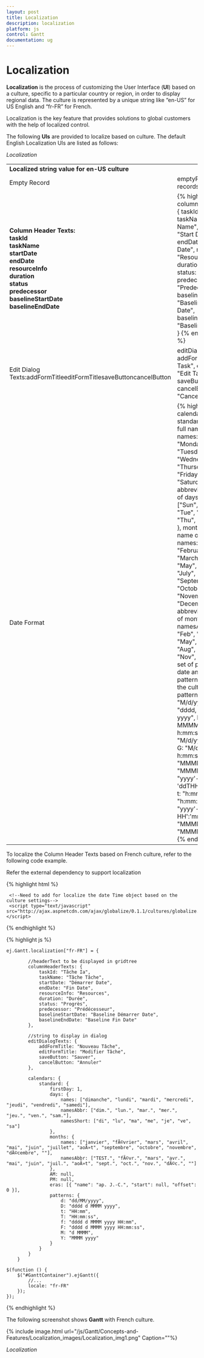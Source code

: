 ```yaml
---
layout: post
title: Localization
description: localization
platform: js
control: Gantt
documentation: ug
---
```


# Localization

**Localization** is the process of customizing the User Interface (**UI**) based on a culture, specific to a particular country or region, in order to display regional data. The culture is represented by a unique string like “en-US” for US English and “fr-FR” for French.

Localization is the key feature that provides solutions to global customers with the help of localized control. 

The following **UIs** are provided to localize based on culture. The default English Localization UIs are listed as follows:

_Localization_

<table>
<tr>
<td colspan = "2">
<b>Localized string value for en-US culture</b></td></tr>
<tr>
<td>
Empty Record</td><td>
emptyRecord: "No records to display"</td></tr>
<tr>
<td>
<b>Column Header Texts:<b><br/>
taskId<br/>
taskName<br/>
startDate<br/>
endDate<br/>
resourceInfo<br/>
duration<br/>
status<br/>
predecessor<br/>
baselineStartDate<br/>
baselineEndDate<br/>
</td>
<td>
{% highlight js %}
columnHeaderTexts: 
{
taskId: "ID",
taskName: "Task Name",
startDate: "Start Date",
endDate: "End Date",
resourceInfo: "Resources",
duration: "Duration",
status: "Progress",
predecessor: "Predecessor",
baselineStartDate: "Baseline Start Date",
baselineEndDate: "Baseline End Date"
}
{% endhighlight %}
</td></tr>
<tr>
<td>
Edit Dialog Texts:addFormTitleeditFormTitlesaveButtoncancelButton</td><td>
editDialogTexts: {     addFormTitle: "New Task",     editFormTitle: "Edit Task",     saveButton: "Save",     cancelButton: "Cancel" },</td></tr>
<tr>
<td>
Date Format</td><td>
{% highlight js %}
calendars: 
{
standard: {
days: 
{
// full name of days
names: ["Sunday", "Monday", "Tuesday", "Wednesday", "Thursday", "Friday", "Saturday"],
// abbreviated names of days
namesAbbr: ["Sun", "Mon", "Tue", "Wed", "Thu", "Fri", "Sat"],
},
months: {
// full name of months
names: ["January", "February", "March", "April", "May", "June", "July", "August", "September", "October", "November", "December"],
// abbreviated name of months
namesAbbr: ["Jan", "Feb", "Mar", "Apr", "May", "Jun", "Jul", "Aug", "Sep", "Oct", "Nov", "Dec"]
},
// set of predefined date and time patterns used by the culture.
patterns: {
d: "M/d/yyyy",
D: "dddd, MMMM dd, yyyy",
F: "dddd, MMMM dd, yyyy h:mm:ss tt",
g: "M/d/yyyy h:mm tt",
G: "M/d/yyyy h:mm:ss tt",
m: "MMMM dd",
M: "MMMM dd",
s: "yyyy'-'MM'-'ddTHH':'mm':'ss",
t: "h:mm tt",
T: "h:mm:ss tt",
u: "yyyy'-'MM'-'dd HH':'mm':'ss'Z'",
y: "MMMM, yyyy",
Y: "MMMM, yyyy"
}     
} 
}
{% endhighlight %}
</td></tr>
</table>


To localize the Column Header Texts based on French culture, refer to the following code example.

Refer the external dependency to support localization

{% highlight html %}

     <!--Need to add for localize the date Time object based on the culture settings-->
     <script type="text/javascript" src="http://ajax.aspnetcdn.com/ajax/globalize/0.1.1/cultures/globalize.cultures.js"></script>

{% endhighlight %}

{% highlight js %}

    ej.Gantt.localization["fr-FR"] = {

            //headerText to be displayed in gridtree
            columnHeaderTexts: {
                taskId: "Tâche Ia",
                taskName: "Tâche Tâche",
                startDate: "Démarrer Date",
                endDate: "Fin Date",
                resourceInfo: "Resources",
                duration: "Durée",
                status: "Progrès",
                predecessor: "Prédécesseur",
                baselineStartDate: "Baseline Démarrer Date",
                baselineEndDate: "Baseline Fin Date"
            },

            //string to display in dialog 
            editDialogTexts: {
                addFormTitle: "Nouveau Tâche",
                editFormTitle: "Modifier Tâche",
                saveButton: "Sauver",
                cancelButton: "Annuler"
            },

            calendars: {
                standard: {
                    firstDay: 1,
                    days: {
                        names: ["dimanche", "lundi", "mardi", "mercredi", "jeudi", "vendredi", "samedi"],
                        namesAbbr: ["dim.", "lun.", "mar.", "mer.", "jeu.", "ven.", "sam."],
                        namesShort: ["di", "lu", "ma", "me", "je", "ve", "sa"]
                    },
                    months: {
                        names: ["janvier", "fÃ©vrier", "mars", "avril", "mai", "juin", "juillet", "aoÃ»t", "septembre", "octobre", "novembre", "dÃ©cembre", ""],
                        namesAbbr: ["TEST.", "fÃ©vr.", "mars", "avr.", "mai", "juin", "juil.", "aoÃ»t", "sept.", "oct.", "nov.", "dÃ©c.", ""]
                    },
                    AM: null,
                    PM: null,
                    eras: [{ "name": "ap. J.-C.", "start": null, "offset": 0 }],
                    patterns: {
                        d: "dd/MM/yyyy",
                        D: "dddd d MMMM yyyy",
                        t: "HH:mm",
                        T: "HH:mm:ss",
                        f: "dddd d MMMM yyyy HH:mm",
                        F: "dddd d MMMM yyyy HH:mm:ss",
                        M: "d MMMM",
                        Y: "MMMM yyyy"
                    }
                }
            }
        }
    
    $(function () {
        $("#GanttContainer").ejGantt({
            //...
            locale: "fr-FR"
        });
    });

{% endhighlight %}



The following screenshot shows **Gantt** with French culture.

{% include image.html url="/js/Gantt/Concepts-and-Features/Localization_images/Localization_img1.png" Caption=""%}

_Localization_

